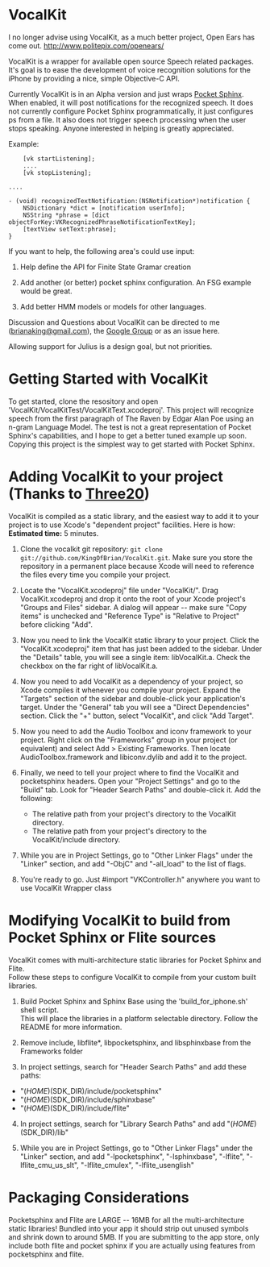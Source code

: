 VocalKit
========

I no longer advise using VocalKit, as a much better project, Open Ears has come out.   http://www.politepix.com/openears/




VocalKit is a wrapper for available open source Speech related packages.   It's goal is to ease the development of voice recognition solutions for the iPhone by providing a nice, simple Objective-C API.

Currently VocalKit is in an Alpha version and just wraps [Pocket Sphinx][].  When enabled, it will post notifications for the recognized speech.  It does not currently configure Pocket Sphinx programmatically, it just configures ps from a file.   It also does not trigger speech processing when the user stops speaking.  Anyone interested in helping is greatly appreciated.

Example:

        [vk startListening];
        ....
        [vk stopListening];

    ....

    - (void) recognizedTextNotification:(NSNotification*)notification {
        NSDictionary *dict = [notification userInfo];
        NSString *phrase = [dict objectForKey:VKRecognizedPhraseNotificationTextKey];
        [textView setText:phrase];
    }


If you want to help, the following area's could use input:

1. Help define the API for Finite State Gramar creation

2. Add another (or better) pocket sphinx configuration.   An FSG example would be great.

3. Add better HMM models or models for other languages.


Discussion and Questions about VocalKit can be directed to me (brianaking@gmail.com), the [Google Group][] or as an issue here. 

  
Allowing support for Julius is a design goal, but not priorities.   
 
 
Getting Started with VocalKit
=============================

To get started, clone the resository and open 'VocalKit/VocalKitTest/VocalKitText.xcodeproj'.   This project will recognize speech from the first paragraph of The Raven by Edgar Alan Poe using an n-gram Language Model.  The test is not a great representation of Pocket Sphinx's capabilities, and I hope to get a better tuned example up soon.  Copying this project is the simplest way to get started with Pocket Sphinx.



Adding VocalKit to your project (Thanks to [Three20][])
===========================================================================

VocalKit is compiled as a static library, and the easiest way to add it to your
project is to use Xcode's "dependent project" facilities.  Here is how:  
**Estimated time:** 5 minutes.

1. Clone the vocalkit git repository: `git clone git://github.com/KingOfBrian/VocalKit.git`.  Make sure 
   you store the repository in a permanent place because Xcode will need to reference the files
   every time you compile your project.

2. Locate the "VocalKit.xcodeproj" file under "VocalKit/".  Drag VocalKit.xcodeproj and
   drop it onto the root of your Xcode project's "Groups and Files"  sidebar.  A dialog will
   appear -- make sure "Copy items" is unchecked and "Reference Type" is "Relative to Project"
   before clicking "Add".

3. Now you need to link the VocalKit static library to your project.  Click the "VocalKit.xcodeproj" 
   item that has just been added to the sidebar.  Under the "Details" table, you will see a single
   item: libVocalKit.a.  Check the checkbox on the far right of libVocalKit.a.

4. Now you need to add VocalKit as a dependency of your project, so Xcode compiles it whenever
   you compile your project.  Expand the "Targets" section of the sidebar and double-click your
   application's target.  Under the "General" tab you will see a "Direct Dependencies" section. 
   Click the "+" button, select "VocalKit", and click "Add Target".

5. Now you need to add the Audio Toolbox and iconv framework to your project.  Right click on the
   "Frameworks" group in your project (or equivalent) and select Add > Existing Frameworks. 
   Then locate AudioToolbox.framework and libiconv.dylib and add it to the project.

6. Finally, we need to tell your project where to find the VocalKit and pocketsphinx headers.  Open your
   "Project Settings" and go to the "Build" tab. Look for "Header Search Paths" and double-click
   it.  Add the following:
     - The relative path from your project's directory to the VocalKit directory.
	 - The relative path from your project's directory to the VocalKit/include directory.

7. While you are in Project Settings, go to "Other Linker Flags" under the "Linker" section, and
   add "-ObjC" and "-all_load" to the list of flags.

8. You're ready to go.  Just #import "VKController.h" anywhere you want to use VocalKit Wrapper class



Modifying VocalKit to build from Pocket Sphinx or Flite sources
===============================================

VocalKit comes with multi-architecture static libraries for Pocket Sphinx and Flite.   
Follow these steps to configure VocalKit to compile from your custom built libraries.

1. Build Pocket Sphinx and Sphinx Base using the 'build_for_iphone.sh' shell script.   
   This will place the libraries in a platform selectable directory.   Follow the README for more information.

2. Remove include, libflite*, libpocketsphinx, and libsphinxbase from the Frameworks folder

3. In project settings, search for "Header Search Paths" and add these paths:

- "$(HOME)$(SDK_DIR)/include/pocketsphinx"
- "$(HOME)$(SDK_DIR)/include/sphinxbase"
- "$(HOME)$(SDK_DIR)/include/flite"

4. In project settings, search for "Library Search Paths" and add "$(HOME)$(SDK_DIR)/lib"

5. While you are in Project Settings, go to "Other Linker Flags" under the "Linker" section, and
   add "-lpocketsphinx", "-lsphinxbase", "-lflite", "-lflite_cmu_us_slt", "-lflite_cmulex", "-lflite_usenglish"
   

Packaging Considerations
=======================

Pocketsphinx and Flite are LARGE -- 16MB for all the multi-architecture static libraries!  Bundled into your app 
it should strip out unused symbols and shrink down to around 5MB.  If you are submitting to the app store, only 
include both flite and pocket sphinx if you are actually using features from pocketsphinx and flite.  




[Pocket Sphinx]: http://cmusphinx.sourceforge.net/
[Google Group]: http://groups.google.com/group/vocalkit
[Three20]: http://github.com/facebook/three20
[CMU]: http://cmusphinx.sourceforge.net/
